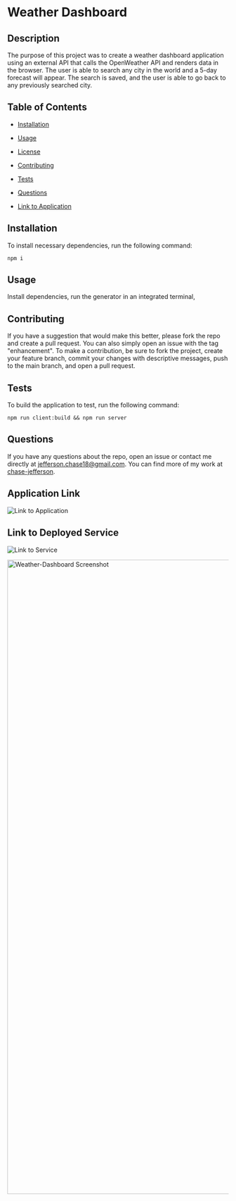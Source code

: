 # Weather Dashboard


## Description

The purpose of this project was to create a weather dashboard application using an external API that calls the OpenWeather API and renders data in the browser. The user is able to search any city in the world and a 5-day forecast will appear. The search is saved, and the user is able to go back to any previously searched city.

## Table of Contents

* [Installation](#installation)

* [Usage](#usage)

* [License](#license)

* [Contributing](#contributing)

* [Tests](#tests)

* [Questions](#questions)

* [Link to Application](#LinkToVideo)

## Installation

To install necessary dependencies, run the following command:

```
npm i
```

## Usage

Install dependencies, run the generator in an integrated terminal, 


## Contributing

If you have a suggestion that would make this better, please fork the repo and create a pull request. You can also simply open an issue with the tag "enhancement". To make a contribution, be sure to fork the project, create your feature branch, commit your changes with descriptive messages, push to the main branch, and open a pull request.

## Tests

To build the application to test, run the following command:

```
npm run client:build && npm run server
```

## Questions

If you have any questions about the repo, open an issue or contact me directly at jefferson.chase18@gmail.com. You can find more of my work at [chase-jefferson](https://github.com/chase-jefferson/).

## Application Link

![Link to Application]([https://api.openweathermap.org/data/2.5/forecast?lat={lat}&lon={lon}&appid=66e829bb32b3b760e96d339d956ef245)

## Link to Deployed Service
![Link to Service]([[https://api.openweathermap.org/data/2.5/forecast?lat={lat}&lon={lon}&appid=66e829bb32b3b760e96d339d956ef245](https://weather-dashboard-api-2zsw.onrender.com))

<img width="1440" alt="Weather-Dashboard Screenshot" src="https://github.com/user-attachments/assets/e79606c5-4b03-4f24-a906-17575a41c3d6" />



